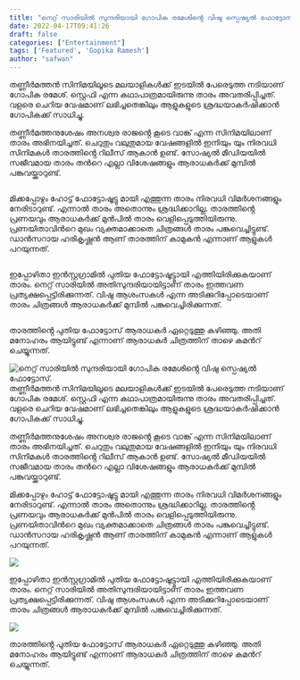 ```yaml
---
title: "നെറ്റ് സാരിയിൽ സുന്ദരിയായി ഗോപിക രമേശിൻ്റെ വിഷു സ്പെഷ്യൽ ഫോട്ടോസ്."
date: 2022-04-17T09:41:26
draft: false
categories: ["Entertainment"]
tags: ['Featured', 'Gopika Ramesh']
author: "safwan"
---
```


<!-- wp:paragraph -->
<p>തണ്ണീർമത്തൻ സിനിമയിലൂടെ മലയാളികൾക്ക് ഇടയിൽ പേരെടുത്ത നടിയാണ് ഗോപിക രമേശ്. സ്റ്റെഫി എന്ന കഥാപാത്രമായിരുന്നു താരം അവതരിപ്പിച്ചത്. വളരെ ചെറിയ വേഷമാണ് ലഭിച്ചതെങ്കിലും ആളുകളുടെ ശ്രദ്ധയാകർഷിക്കാൻ  ഗോപികക്ക് സാധിച്ചു.</p>
<!-- /wp:paragraph -->

<!-- wp:paragraph -->
<p> തണ്ണീർമത്തനുശേഷം അനശ്വര രാജൻ്റെ കൂടെ വാങ്ക് എന്ന സിനിമയിലാണ് താരം അഭിനയിച്ചത്. ചെറുതും വലുതുമായ വേഷങ്ങളിൽ ഇനിയും യും നിരവധി സിനിമകൾ താരത്തിൻ്റെ റിലീസ് ആകാൻ ഉണ്ട്. സോഷ്യൽ മീഡിയയിൽ സജീവമായ താരം തൻറെ എല്ലാ വിശേഷങ്ങളും ആരാധകർക്ക് മുമ്പിൽ പങ്കുവയ്ക്കാറുണ്ട്.</p>
<!-- /wp:paragraph -->

<!-- wp:image {"id":330041,"sizeSlug":"large"} -->
<figure class="wp-block-image size-large"><img src="https://cdn.boolokam.com/articles/2022/04/278388976_156515156847082_3264493973653462277_n-819x1024.jpg" alt="" class="wp-image-330041"/></figure>
<!-- /wp:image -->

<!-- wp:paragraph -->
<p>മിക്കപ്പോഴും ഹോട്ട് ഫോട്ടോഷൂട്ടു മായി എത്തുന്ന താരം നിരവധി വിമർശനങ്ങളും നേരിടാറുണ്ട്. എന്നാൽ താരം അതൊന്നും ശ്രദ്ധിക്കാറില്ല. താരത്തിൻ്റെ പ്രണയവും ആരാധകർക്ക് മുൻപിൽ താരം വെളിപ്പെടുത്തിയിരുന്നു. പ്രണയിതാവിൻറെ മുഖം വ്യക്തമാക്കാതെ ചിത്രങ്ങൾ താരം പങ്കുവെച്ചിട്ടുണ്ട്. ഡാൻസറായ ഹരികൃഷ്ണൻ ആണ് താരത്തിന് കാമുകൻ എന്നാണ് ആളുകൾ പറയുന്നത്. </p>
<!-- /wp:paragraph -->

<!-- wp:image {"id":330042,"sizeSlug":"large"} -->
<figure class="wp-block-image size-large"><img src="https://cdn.boolokam.com/articles/2022/04/278406446_120635810407357_8777753434910655221_n-819x1024.jpg" alt="" class="wp-image-330042"/></figure>
<!-- /wp:image -->

<!-- wp:paragraph -->
<p>ഇപ്പോഴിതാ ഇൻസ്റ്റഗ്രാമിൽ പുതിയ ഫോട്ടോഷൂട്ട്മായി എത്തിയിരിക്കുകയാണ് താരം. നെറ്റ് സാരിയിൽ അതിസുന്ദരിയായിട്ടാണ് താരം ഇത്തവണ പ്രത്യക്ഷപ്പെട്ടിരിക്കുന്നത്. വിഷു ആശംസകൾ എന്ന അടിക്കുറിപ്പോടെയാണ് താരം ചിത്രങ്ങൾ ആരാധകർക്ക് മുമ്പിൽ പങ്കുവെച്ചിരിക്കുന്നത്.</p>
<!-- /wp:paragraph -->

<!-- wp:image {"id":330043,"sizeSlug":"large"} -->
<figure class="wp-block-image size-large"><img src="https://cdn.boolokam.com/articles/2022/04/278399874_1659540781090686_8226736067435589515_n-819x1024.jpg" alt="" class="wp-image-330043"/></figure>
<!-- /wp:image -->

<!-- wp:paragraph -->
<p>താരത്തിൻ്റെ പുതിയ ഫോട്ടോസ് ആരാധകർ ഏറ്റെടുത്തു കഴിഞ്ഞു. അതി മനോഹരം ആയിട്ടുണ്ട് എന്നാണ് ആരാധകർ ചിത്രത്തിന് താഴെ കമൻറ് ചെയ്യുന്നത്.</p>
<!-- /wp:paragraph -->


![നെറ്റ് സാരിയിൽ സുന്ദരിയായി ഗോപിക രമേശിൻ്റെ വിഷു സ്പെഷ്യൽ ഫോട്ടോസ്.](https://cdn.boolokam.com/articles/2022/04/278388976_156515156847082_3264493973653462277_n-819x1024.jpg)തണ്ണീർമത്തൻ സിനിമയിലൂടെ മലയാളികൾക്ക് ഇടയിൽ പേരെടുത്ത നടിയാണ് ഗോപിക രമേശ്. സ്റ്റെഫി എന്ന കഥാപാത്രമായിരുന്നു താരം അവതരിപ്പിച്ചത്. വളരെ ചെറിയ വേഷമാണ് ലഭിച്ചതെങ്കിലും ആളുകളുടെ ശ്രദ്ധയാകർഷിക്കാൻ ഗോപികക്ക് സാധിച്ചു.

തണ്ണീർമത്തനുശേഷം അനശ്വര രാജൻ്റെ കൂടെ വാങ്ക് എന്ന സിനിമയിലാണ് താരം അഭിനയിച്ചത്. ചെറുതും വലുതുമായ വേഷങ്ങളിൽ ഇനിയും യും നിരവധി സിനിമകൾ താരത്തിൻ്റെ റിലീസ് ആകാൻ ഉണ്ട്. സോഷ്യൽ മീഡിയയിൽ സജീവമായ താരം തൻറെ എല്ലാ വിശേഷങ്ങളും ആരാധകർക്ക് മുമ്പിൽ പങ്കുവയ്ക്കാറുണ്ട്.

മിക്കപ്പോഴും ഹോട്ട് ഫോട്ടോഷൂട്ടു മായി എത്തുന്ന താരം നിരവധി വിമർശനങ്ങളും നേരിടാറുണ്ട്. എന്നാൽ താരം അതൊന്നും ശ്രദ്ധിക്കാറില്ല. താരത്തിൻ്റെ പ്രണയവും ആരാധകർക്ക് മുൻപിൽ താരം വെളിപ്പെടുത്തിയിരുന്നു. പ്രണയിതാവിൻറെ മുഖം വ്യക്തമാക്കാതെ ചിത്രങ്ങൾ താരം പങ്കുവെച്ചിട്ടുണ്ട്. ഡാൻസറായ ഹരികൃഷ്ണൻ ആണ് താരത്തിന് കാമുകൻ എന്നാണ് ആളുകൾ പറയുന്നത്. 

![](https://cdn.boolokam.com/articles/2022/04/278406446_120635810407357_8777753434910655221_n-819x1024.jpg)

ഇപ്പോഴിതാ ഇൻസ്റ്റഗ്രാമിൽ പുതിയ ഫോട്ടോഷൂട്ട്മായി എത്തിയിരിക്കുകയാണ് താരം. നെറ്റ് സാരിയിൽ അതിസുന്ദരിയായിട്ടാണ് താരം ഇത്തവണ പ്രത്യക്ഷപ്പെട്ടിരിക്കുന്നത്. വിഷു ആശംസകൾ എന്ന അടിക്കുറിപ്പോടെയാണ് താരം ചിത്രങ്ങൾ ആരാധകർക്ക് മുമ്പിൽ പങ്കുവെച്ചിരിക്കുന്നത്.

![](https://cdn.boolokam.com/articles/2022/04/278399874_1659540781090686_8226736067435589515_n-819x1024.jpg)

താരത്തിൻ്റെ പുതിയ ഫോട്ടോസ് ആരാധകർ ഏറ്റെടുത്തു കഴിഞ്ഞു. അതി മനോഹരം ആയിട്ടുണ്ട് എന്നാണ് ആരാധകർ ചിത്രത്തിന് താഴെ കമൻറ് ചെയ്യുന്നത്.
